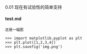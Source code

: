 0.01 现在有试验性的简单支持

#### test.md

	这是一幅图

	>>> import matplotlib.pyplot as plt
	>>> plt.plot([1,2,3,4])
	>>> plt.savefig('img.png')
